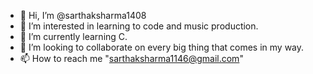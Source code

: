 - 👋 Hi, I’m @sarthaksharma1408
- 👀 I’m interested in learning to code and music production.
- 🌱 I’m currently learning C.
- 💞️ I’m looking to collaborate on every big thing that comes in my way.
- 📫 How to reach me "sarthaksharma1146@gmail.com"

<!---
sarthaksharma1408/sarthaksharma1408 is a ✨ special ✨ repository because its `README.md` (this file) appears on your GitHub profile.
You can click the Preview link to take a look at your changes.
--->
